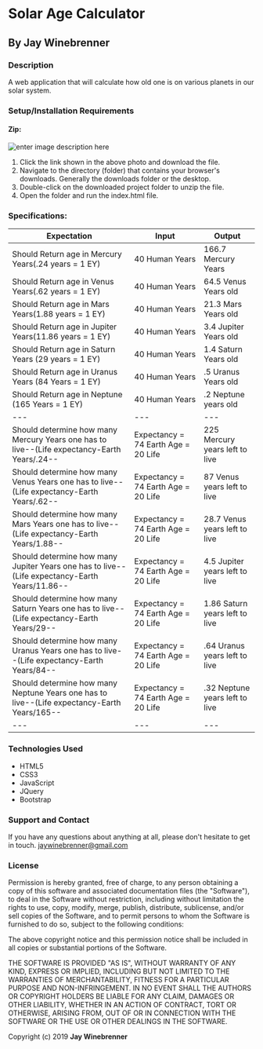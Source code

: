 # Solar Age Calculator

## By **Jay Winebrenner**

### Description

A web application that will calculate how old one is on various planets in our solar system.

### Setup/Installation Requirements

#### Zip:

![enter image description here](https://i.imgur.com/KW12jKc.jpg "read")

 1. Click the link shown in the above photo and download the file.
 2. Navigate to the directory (folder) that contains your browser's downloads. Generally the downloads folder or the desktop.
 3. Double-click on the downloaded project folder to unzip the file.
 4. Open the folder and run the index.html file.

### Specifications:

|Expectation|Input|Output|
|---|---|---|
|Should Return age in Mercury Years(.24 years = 1 EY)|40 Human Years|166.7 Mercury Years|
|Should Return age in Venus Years(.62 years = 1 EY)|40 Human Years|64.5 Venus Years old|
|Should Return age in Mars Years(1.88 years = 1 EY)|40 Human Years|21.3 Mars Years old|
|Should Return age in Jupiter Years(11.86 years = 1 EY)|40 Human Years|3.4 Jupiter Years old|
|Should Return age in Saturn Years (29 years = 1 EY)|40 Human Years|1.4 Saturn Years old|
|Should Return age in Uranus Years (84 Years = 1 EY)|40 Human Years|.5 Uranus Years old|
|Should Return age in Neptune (165 Years = 1 EY)|40 Human Years|.2 Neptune years old|
|---|---|---|
|Should determine how many Mercury Years one has to live--(Life expectancy-Earth Years/.24-- |Expectancy = 74 Earth Age = 20 Life | 225 Mercury years left to live |
|Should determine how many Venus Years one has to live--(Life expectancy-Earth Years/.62-- |Expectancy = 74 Earth Age = 20 Life | 87 Venus years left to live |
|Should determine how many Mars Years one has to live--(Life expectancy-Earth Years/1.88-- |Expectancy = 74 Earth Age = 20 Life | 28.7 Venus years left to live |
|Should determine how many Jupiter Years one has to live--(Life expectancy-Earth Years/11.86-- |Expectancy = 74 Earth Age = 20 Life | 4.5 Jupiter years left to live |
|Should determine how many Saturn Years one has to live--(Life expectancy-Earth Years/29-- |Expectancy = 74 Earth Age = 20 Life | 1.86 Saturn years left to live |
|Should determine how many Uranus Years one has to live--(Life expectancy-Earth Years/84-- |Expectancy = 74 Earth Age = 20 Life | .64 Uranus years left to live |
|Should determine how many Neptune Years one has to live--(Life expectancy-Earth Years/165-- |Expectancy = 74 Earth Age = 20 Life | .32 Neptune years left to live |
|---|---|---|

### Technologies Used

 - HTML5
 - CSS3
 - JavaScript
 - JQuery
 - Bootstrap

### Support and Contact

If you have any questions about anything at all, please don't hesitate to get in touch. jaywinebrenner@gmail.com


### License

Permission is hereby granted, free of charge, to any person obtaining a copy of this software and associated documentation files (the "Software"), to deal in the Software without restriction, including without limitation the rights to use, copy, modify, merge, publish, distribute, sublicense, and/or sell copies of the Software, and to permit persons to whom the Software is furnished to do so, subject to the following conditions:

The above copyright notice and this permission notice shall be included in all copies or substantial portions of the Software.

THE SOFTWARE IS PROVIDED "AS IS", WITHOUT WARRANTY OF ANY KIND, EXPRESS OR IMPLIED, INCLUDING BUT NOT LIMITED TO THE WARRANTIES OF MERCHANTABILITY, FITNESS FOR A PARTICULAR PURPOSE AND NON-INFRINGEMENT. IN NO EVENT SHALL THE AUTHORS OR COPYRIGHT HOLDERS BE LIABLE FOR ANY CLAIM, DAMAGES OR OTHER LIABILITY, WHETHER IN AN ACTION OF CONTRACT, TORT OR OTHERWISE, ARISING FROM, OUT OF OR IN CONNECTION WITH THE SOFTWARE OR THE USE OR OTHER DEALINGS IN THE SOFTWARE.

Copyright (c) 2019 **Jay Winebrenner**
